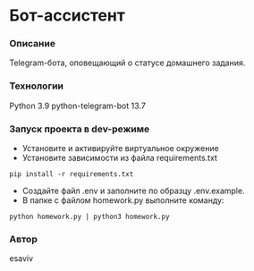 # Бот-ассистент
### Описание
Telegram-бота, оповещающий о статусе домашнего задания.
### Технологии
Python 3.9 python-telegram-bot 13.7
### Запуск проекта в dev-режиме
- Установите и активируйте виртуальное окружение
- Установите зависимости из файла requirements.txt
```
pip install -r requirements.txt
``` 
- Создайте файл .env и заполните по образцу .env.example.
- В папке с файлом homework.py выполните команду:
```
python homework.py | python3 homework.py
```
### Автор
esaviv
